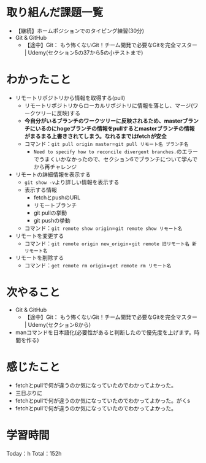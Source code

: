 # 取り組んだ課題一覧
- 【継続】ホームポジションでのタイピング練習(30分)
- Git & GitHub
	- 【途中】Git： もう怖くないGit！チーム開発で必要なGitを完全マスター | Udemy(セクション5の37から5の小テストまで)

# わかったこと
- リモートリポジトリから情報を取得する(pull)
	- リモートリポジトリからローカルリポジトリに情報を落とし、マージ(ワークツリーに反映)する
	- **今自分がいるブランチのワークツリーに反映されるため、masterブランチにいるのにhogeブランチの情報をpullするとmasterブランチの情報がまるまる上書きされてしまう。なれるまではfetchが安全**
	- コマンド：`git pull origin master`=`git pull リモート名 ブランチ名`
		- `Need to specify how to reconcile divergent branches.`のエラーでうまくいかなかったので、セクション6でブランチについて学んでから再チャレンジ
- リモートの詳細情報を表示する
	- `git show -v`より詳しい情報を表示する
	- 表示する情報
		- fetchとpushのURL
		- リモートブランチ
		- git pullの挙動
		- git pushの挙動
	- コマンド：`git remote show origin`=`git remote show リモート名`
- リモートを変更する
	- コマンド：`git remote origin new_origin`=`git remote 旧リモート名 新リモート名`
- リモートを削除する
	- コマンド：`get remote rm origin`=`get remote rm リモート名`

# 次やること
- Git & GitHub
	- 【途中】Git： もう怖くないGit！チーム開発で必要なGitを完全マスター | Udemy(セクション6から)
- manコマンドを日本語化(必要性があると判断したので優先度を上げます。時間を作る)

# 感じたこと
- fetchとpullで何が違うのか気になっていたのでわかってよかった。
- 三日ぶりに
- fetchとpullで何が違うのか気になっていたのでわかってよかった。がくs
- fetchとpullで何が違うのか気になっていたのでわかってよかった。



# 学習時間
Today：h Total：152h

